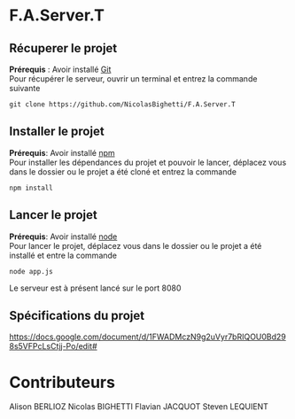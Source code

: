 # F.A.Server.T
## Récuperer le projet 
**Prérequis** : Avoir installé [Git](https://git-scm.com/book/en/v2/Getting-Started-Installing-Git)  
Pour récupérer le serveur, ouvrir un terminal et entrez la commande suivante  

    git clone https://github.com/NicolasBighetti/F.A.Server.T

## Installer le projet
**Prérequis**: Avoir installé [npm](https://www.npmjs.com/get-npm)   
Pour installer les dépendances du projet et pouvoir le lancer, déplacez vous dans le dossier ou le projet a été cloné et entrez la commande  

    npm install

## Lancer le projet
**Prérequis**: Avoir installé [node](https://www.bearfruit.org/2013/06/19/how-to-install-node-js-successfully/)  
Pour lancer le projet, déplacez vous dans le dossier ou le projet a été installé et entre la commande  

    node app.js

Le serveur est à présent lancé sur le port 8080  

## Spécifications du projet  
https://docs.google.com/document/d/1FWADMczN9g2uVyr7bRIQOU0Bd298s5VFPcLsCtjj-Po/edit#

# Contributeurs
Alison BERLIOZ
Nicolas BIGHETTI
Flavian JACQUOT
Steven LEQUIENT




